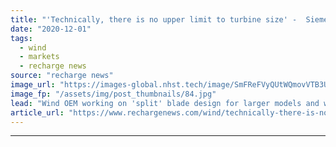 ```yaml
---
title: "'Technically, there is no upper limit to turbine size' -  Siemens Gamesa onshore technology chief"
date: "2020-12-01"
tags: 
  - wind
  - markets
  - recharge news
source: "recharge news"
image_url: "https://images-global.nhst.tech/image/SmFReFVyQUtWQmovVTB3UlY5bWFtaTlkcjIxVUhiZWVlOGpOTTJIMnJUMD0=/nhst/binary/300581e8046af4e1e7e0e76a2d7325e7"
image_fp: "/assets/img/post_thumbnails/84.jpg"
lead: "Wind OEM working on 'split' blade design for larger models and ways to dismantle machines for transport, says Jorge Magalhães"
article_url: "https://www.rechargenews.com/wind/technically-there-is-no-upper-limit-to-turbine-size-siemens-gamesa-onshore-technology-chief/2-1-922611"
---
```


---
